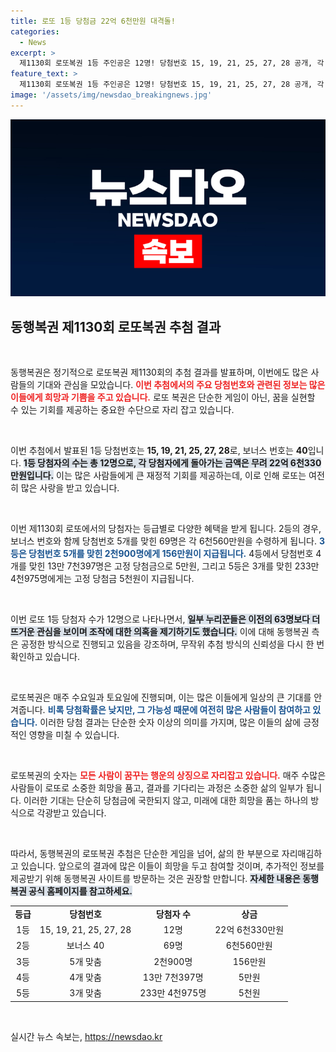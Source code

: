 ```yaml
---
title: 로또 1등 당첨금 22억 6천만원 대격돌!
categories:
  - News
excerpt: >
  제1130회 로또복권 1등 주인공은 12명! 당첨번호 15, 19, 21, 25, 27, 28 공개, 각 22억 6천만원 수익! 2등은 69명, 6천560만원씩! 지난 추첨의 논란도 여전하다.
feature_text: >
  제1130회 로또복권 1등 주인공은 12명! 당첨번호 15, 19, 21, 25, 27, 28 공개, 각 22억 6천만원 수익! 2등은 69명, 6천560만원씩! 지난 추첨의 논란도 여전하다.
image: '/assets/img/newsdao_breakingnews.jpg'
---
```


<p><img src="/assets/img/newsdao_breakingnews.jpg" alt="flaretime 속보" /></p>

<h2 data-ke-size="size26">동행복권 제1130회 로또복권 추첨 결과</h2>

<p data-ke-size="size16">&nbsp;</p>

<p>동행복권은 정기적으로 로또복권 제1130회의 추첨 결과를 발표하며, 이번에도 많은 사람들의 기대와 관심을 모았습니다. <b><span style="color: #ee2323;">이번 추첨에서의 주요 당첨번호와 관련된 정보는 많은 이들에게 희망과 기쁨을 주고 있습니다.</span></b> 로또 복권은 단순한 게임이 아닌, 꿈을 실현할 수 있는 기회를 제공하는 중요한 수단으로 자리 잡고 있습니다. </p>

<p data-ke-size="size16">&nbsp;</p>

<p>이번 추첨에서 발표된 1등 당첨번호는 <b>15, 19, 21, 25, 27, 28</b>로, 보너스 번호는 <b>40</b>입니다. <b><span style="background-color: #21538527;">1등 당첨자의 수는 총 12명으로, 각 당첨자에게 돌아가는 금액은 무려 22억 6천330만원입니다.</span></b> 이는 많은 사람들에게 큰 재정적 기회를 제공하는데, 이로 인해 로또는 여전히 많은 사랑을 받고 있습니다.</p>

<p data-ke-size="size16">&nbsp;</p>

<p>이번 제1130회 로또에서의 당첨자는 등급별로 다양한 혜택을 받게 됩니다. 2등의 경우, 보너스 번호와 함께 당첨번호 5개를 맞힌 69명은 각 6천560만원을 수령하게 됩니다. <b><span style="color: #1a5490;">3등은 당첨번호 5개를 맞힌 2천900명에게 156만원이 지급됩니다.</span></b> 4등에서 당첨번호 4개를 맞힌 13만 7천397명은 고정 당첨금으로 5만원, 그리고 5등은 3개를 맞힌 233만 4천975명에게는 고정 당첨금 5천원이 지급됩니다.</p>

<p data-ke-size="size16">&nbsp;</p>

<p>이번 로또 1등 당첨자 수가 12명으로 나타나면서, <b><span style="background-color: #21538527;">일부 누리꾼들은 이전의 63명보다 더 뜨거운 관심을 보이며 조작에 대한 의혹을 제기하기도 했습니다.</span></b> 이에 대해 동행복권 측은 공정한 방식으로 진행되고 있음을 강조하며, 무작위 추첨 방식의 신뢰성을 다시 한 번 확인하고 있습니다.</p>

<p data-ke-size="size16">&nbsp;</p>

<p>로또복권은 매주 수요일과 토요일에 진행되며, 이는 많은 이들에게 일상의 큰 기대를 안겨줍니다. <b><span style="color: #1a5490;">비록 당첨확률은 낮지만, 그 가능성 때문에 여전히 많은 사람들이 참여하고 있습니다.</span></b> 이러한 당첨 결과는 단순한 숫자 이상의 의미를 가지며, 많은 이들의 삶에 긍정적인 영향을 미칠 수 있습니다.</p>

<p data-ke-size="size16">&nbsp;</p>

<p>로또복권의 숫자는 <b><span style="color: #ee2323;">모든 사람이 꿈꾸는 행운의 상징으로 자리잡고 있습니다.</span></b> 매주 수많은 사람들이 로또로 소중한 희망을 품고, 결과를 기다리는 과정은 소중한 삶의 일부가 됩니다. 이러한 기대는 단순히 당첨금에 국한되지 않고, 미래에 대한 희망을 품는 하나의 방식으로 각광받고 있습니다.</p>

<p data-ke-size="size16">&nbsp;</p>

<p>따라서, 동행복권의 로또복권 추첨은 단순한 게임을 넘어, 삶의 한 부분으로 자리매김하고 있습니다. 앞으로의 결과에 많은 이들이 희망을 두고 참여할 것이며, 추가적인 정보를 제공받기 위해 동행복권 사이트를 방문하는 것은 권장할 만합니다. <b><span style="background-color: #21538527;">자세한 내용은 동행복권 공식 홈페이지를 참고하세요.</span></b></p>

<table>
    <tr>
        <td style="text-align: center; height: 17px;"><b>등급</b></td>
        <td style="text-align: center; height: 17px;"><b>당첨번호</b></td>
        <td style="text-align: center; height: 17px;"><b>당첨자 수</b></td>
        <td style="text-align: center; height: 17px;"><b>상금</b></td>
    </tr>
    <tr>
        <td style="text-align: center; height: 17px;">1등</td>
        <td style="text-align: center; height: 17px;">15, 19, 21, 25, 27, 28</td>
        <td style="text-align: center; height: 17px;">12명</td>
        <td style="text-align: center; height: 17px;">22억 6천330만원</td>
    </tr>
    <tr>
        <td style="text-align: center; height: 17px;">2등</td>
        <td style="text-align: center; height: 17px;">보너스 40</td>
        <td style="text-align: center; height: 17px;">69명</td>
        <td style="text-align: center; height: 17px;">6천560만원</td>
    </tr>
    <tr>
        <td style="text-align: center; height: 17px;">3등</td>
        <td style="text-align: center; height: 17px;">5개 맞춤</td>
        <td style="text-align: center; height: 17px;">2천900명</td>
        <td style="text-align: center; height: 17px;">156만원</td>
    </tr>
    <tr>
        <td style="text-align: center; height: 17px;">4등</td>
        <td style="text-align: center; height: 17px;">4개 맞춤</td>
        <td style="text-align: center; height: 17px;">13만 7천397명</td>
        <td style="text-align: center; height: 17px;">5만원</td>
    </tr>
    <tr>
        <td style="text-align: center; height: 17px;">5등</td>
        <td style="text-align: center; height: 17px;">3개 맞춤</td>
        <td style="text-align: center; height: 17px;">233만 4천975명</td>
        <td style="text-align: center; height: 17px;">5천원</td>
    </tr>
</table>

<p data-ke-size="size16">&nbsp;</p>
실시간 뉴스 속보는, <a href="https://newsdao.kr" rel="dofollow">https://newsdao.kr</a>


